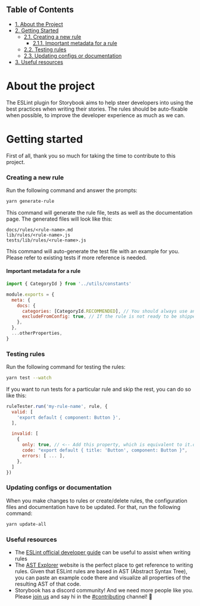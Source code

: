 ## Table of Contents

- [1. About the Project](#about-the-project)
- [2. Getting Started](#getting-started)
  - [2.1. Creating a new rule](#creating-a-new-rule)
    - [2.1.1. Important metadata for a rule](#important-metadata-for-a-rule)
  - [2.2. Testing rules](#testing-rules)
  - [2.3. Updating configs or documentation](#updating-configs-or-documentation)
- [3. Useful resources](#useful-resources)

# About the project

The ESLint plugin for Storybook aims to help steer developers into using the best practices when writing their stories. The rules should be auto-fixable when possible, to improve the developer experience as much as we can.

# Getting started

First of all, thank you so much for taking the time to contribute to this project.

### Creating a new rule

Run the following command and answer the prompts:

```sh
yarn generate-rule
```

This command will generate the rule file, tests as well as the documentation page.
The generated files will look like this:

```
docs/rules/<rule-name>.md
lib/rules/<rule-name>.js
tests/lib/rules/<rule-name>.js
```

This command will auto-generate the test file with an example for you. Please refer to existing tests if more reference is needed.

#### Important metadata for a rule

```js
import { CategoryId } from '../utils/constants'

module.exports = {
  meta: {
    docs: {
      categories: [CategoryId.RECOMMENDED], // You should always use an existing category from the CategoryId enum], or create a new one there
      excludeFromConfig: true, // If the rule is not ready to be shipped in any category, set this flag to true, otherwise remove it
    },
  },
  ...otherProperties,
}
```

### Testing rules

Run the following command for testing the rules:

```sh
yarn test --watch
```

If you want to run tests for a particular rule and skip the rest, you can do so like this:

```js
ruleTester.run('my-rule-name', rule, {
  valid: [
    'export default { component: Button }',
  ],

  invalid: [
    {
      only: true, // <-- Add this property, which is equivalent to it.only in jest
      code: "export default { title: 'Button', component: Button }",
      errors: [ ... ],
    },
  ]
})
```

### Updating configs or documentation

When you make changes to rules or create/delete rules, the configuration files and documentation have to be updated. For that, run the following command:

```sh
yarn update-all
```

### Useful resources

- The [ESLint official developer guide](https://eslint.org/docs/developer-guide/working-with-rules) can be useful to assist when writing rules
- The [AST Explorer](https://astexplorer.net/) website is the perfect place to get reference to writing rules. Given that ESLint rules are based in AST (Abstract Syntax Tree), you can paste an example code there and visualize all properties of the resulting AST of that code.
- Storybook has a discord community! And we need more people like you. Please [join us](https://discord.gg/storybook) and say hi in the [#contributing](https://discord.com/channels/486522875931656193/839297503446695956) channel! 👋
